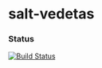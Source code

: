 # salt-vedetas

### Status
[![Build Status](https://travis-ci.org/MariaLabHackerspace/salt-vedetas.svg?branch=master)](https://travis-ci.org/MariaLabHackerspace/salt-vedetas)
